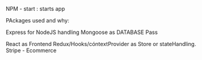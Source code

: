 NPM - start : starts app

PAckages used and why:

Express for NodeJS handling
Mongoose as DATABASE
Pass

React as Frontend
Redux/Hooks/cóntextProvider as Store or stateHandling.
Stripe - Ecommerce

